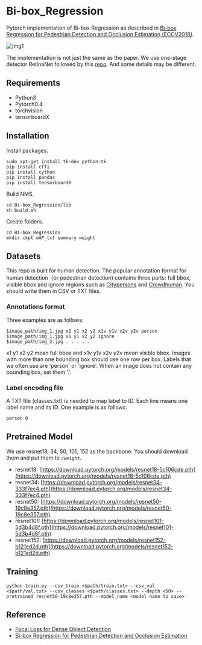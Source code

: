 # Bi-box_Regression

Pytorch implementation of Bi-box Regression as described in [Bi-box Regression for Pedestrian Detection and Occlusion Estimation (ECCV2018)](https://cse.buffalo.edu/~jsyuan/papers/2018/Bi-box%20Regression%20for%20Pedestrian%20Detection.pdf). 

![img1](https://github.com/rainofmine/Bi-box_Regression/blob/master/img/1.png)

The implementation is not just the same as the paper. We use one-stage detector RetinaNet followed by this [repo](https://github.com/yhenon/pytorch-retinanet). And some details may be different.

## Requirements

- Python3
- Pytorch0.4
- torchvision
- tensorboardX

## Installation

Install packages.

```
sudo apt-get install tk-dev python-tk
pip install cffi
pip install cython
pip install pandas
pip install tensorboardX
```

Build NMS.

```
cd Bi-box_Regression/lib
sh build.sh
```

Create folders.

```
cd Bi-box_Regression
mkdir ckpt mAP_txt summary weight
```

## Datasets
This repo is built for human detection. The popular annotation format for human detection（or pedestrian detection) contains three parts: full bbox, visible bbox and ignore regions such as [Citypersons](https://arxiv.org/pdf/1702.05693.pdf) and [Crowdhuman](https://arxiv.org/pdf/1805.00123.pdf). You should write them in CSV or TXT files.

### Annotations format
Three examples are as follows:

```
$image_path/img_1.jpg x1 y1 x2 y2 x1v y1v x2v y2v person
$image_path/img_1.jpg x1 y1 x2 y2 ignore
$image_path/img_2.jpg . . . . .
```

x1 y1 x2 y2 mean full bbox and x1v y1v x2v y2v mean visible bbox.
Images with more than one bounding box should use one row per box. Labels that we often use are 'person' or 'ignore'. When an image does not contain any bounding box, set them '.'. 

### Label encoding file
A TXT file (classes.txt) is needed to map label to ID. Each line means one label name and its ID. One example is as follows:

```
person 0
```

## Pretrained Model

We use resnet18, 34, 50, 101, 152 as the backbone. You should download them and put them to `/weight`.

- resnet18: [https://download.pytorch.org/models/resnet18-5c106cde.pth](https://download.pytorch.org/models/resnet18-5c106cde.pth)
- resnet34: [https://download.pytorch.org/models/resnet34-333f7ec4.pth](https://download.pytorch.org/models/resnet34-333f7ec4.pth)
- resnet50: [https://download.pytorch.org/models/resnet50-19c8e357.pth](https://download.pytorch.org/models/resnet50-19c8e357.pth)
- resnet101: [https://download.pytorch.org/models/resnet101-5d3b4d8f.pth](https://download.pytorch.org/models/resnet101-5d3b4d8f.pth)
- resnet152: [https://download.pytorch.org/models/resnet152-b121ed2d.pth](https://download.pytorch.org/models/resnet152-b121ed2d.pth)

## Training

```
python train.py --csv_train <$path/train.txt> --csv_val <$path/val.txt> --csv_classes <$path/classes.txt> --depth <50> --pretrained resnet50-19c8e357.pth --model_name <model name to save>
```

## Reference

- [Focal Loss for Dense Object Detection](https://arxiv.org/abs/1708.02002)
- [Bi-box Regression for Pedestrian Detection and Occlusion Estimation](https://cse.buffalo.edu/~jsyuan/papers/2018/Bi-box%20Regression%20for%20Pedestrian%20Detection.pdf)